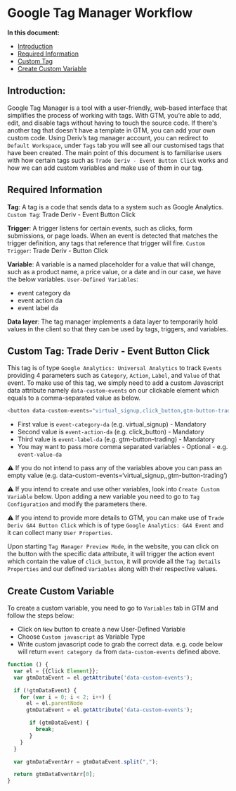 # Google Tag Manager Workflow

**In this document:**

-   [Introduction](#introduction)
-   [Required Information](#required-information)
-   [Custom Tag](#custom-tag)
-   [Create Custom Variable](#create-custom-variable)

## Introduction:

Google Tag Manager is a tool with a user-friendly, web-based interface that simplifies the process of working with tags. With GTM, you’re able to add, edit, and disable tags without having to touch the source code. If there's another tag that doesn't have a template in GTM, you can add your own custom code. Using Deriv’s tag manager account, you can redirect to `Default Workspace`, under `Tags` tab you will see all our customised tags that have been created.
The main point of this document is to familiarise users with how certain tags such as `Trade Deriv - Event Button Click` works and how we can add custom variables and make use of them in our tag.

## Required Information

**Tag**: A tag is a code that sends data to a system such as Google Analytics.
`Custom Tag`: Trade Deriv - Event Button Click

**Trigger**: A trigger listens for certain events, such as clicks, form submissions, or page loads. When an event is detected that matches the trigger definition, any tags that reference that trigger will fire.
`Custom Trigger`: Trade Deriv - Button Click

**Variable**: A variable is a named placeholder for a value that will change, such as a product name, a price value, or a date and in our case, we have the below variables.
`User-Defined Variables`:

-   event category da
-   event action da
-   event label da

**Data layer**: The tag manager implements a data layer to temporarily hold values in the client so that they can be used by tags, triggers, and variables.

## Custom Tag: Trade Deriv - Event Button Click

This tag is of type `Google Analytics: Universal Analytics` to track `Events` providing 4 parameters such as `Category`, `Action`, `Label`, and `Value` of that event. To make use of this tag, we simply need to add a custom Javascript data attribute namely `data-custom-events` on our clickable element which equals to a comma-separated value as below.

```js
<button data-custom-events="virtual_signup,click_button,gtm-button-trading">Click Here</button>
```

-   First value is `event-category-da` (e.g. virtual_signup) - Mandatory
-   Second value is `event-action-da` (e.g. click_button) - Mandatory
-   Third value is `event-label-da` (e.g. gtm-button-trading) - Mandatory
-   You may want to pass more comma separated variables - Optional - e.g. `event-value-da`

⚠️ If you do not intend to pass any of the variables above you can pass an empty value (e.g. data-custom-events=‘virtual_signup,,gtm-button-trading’)

⚠️ If you intend to create and use other variables, look into `Create Custom Variable` below. Upon adding a new variable you need to go to `Tag Configuration` and modify the parameters there.

⚠️ If you intend to provide more details to GTM, you can make use of `Trade Deriv GA4 Button Click` which is of type `Google Analytics: GA4 Event` and it can collect many `User Properties`.

Upon starting `Tag Manager Preview Mode`, in the website, you can click on the button with the specific data attribute, it will trigger the action event which contain the value of `click_button`, it will provide all the `Tag Details Properties` and our defined `Variables` along with their respective values.

## Create Custom Variable

To create a custom variable, you need to go to `Variables` tab in GTM and follow the steps below:

-   Click on `New` button to create a new User-Defined Variable
-   Choose `Custom javascript` as Variable Type
-   Write custom javascript code to grab the correct data. e.g. code below will return `event category da` from `data-custom-events` defined above.

```js
function () {
  var el = {{Click Element}};
  var gtmDataEvent = el.getAttribute('data-custom-events');

  if (!gtmDataEvent) {
    for (var i = 0; i < 2; i++) {
      el = el.parentNode
      gtmDataEvent = el.getAttribute('data-custom-events');

       if (gtmDataEvent) {
         break;
       }
    }
  }

  var gtmDataEventArr = gtmDataEvent.split(",");

  return gtmDataEventArr[0];
}
```
